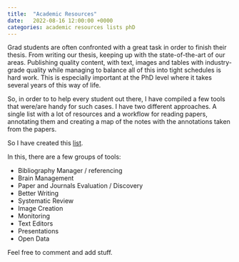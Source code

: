 ```yaml
---
title:  "Academic Resources"
date:   2022-08-16 12:00:00 +0000
categories: academic resources lists phD
---
```


Grad students are often confronted with a great task in order to finish their thesis. From writing our thesis, keeping up with the state-of-the-art of our areas. Publishing quality content, with text, images and tables with industry-grade quality while managing to balance all of this into tight schedules is hard work. This is especially important at the PhD level where it takes several years of this way of life.

So, in order to to help every student out there, I have compiled a few tools that were/are handy for such cases.
I have two different approaches. A single list with a lot of resources and a workflow for reading papers, annotating them and creating a map of the notes with the annotations taken from the papers.


So I have created this [list](https://github.com/joofio/awesome-academic-resources).

In this, there are a few groups of tools:
- Bibliography Manager / referencing
- Brain Management
- Paper and Journals Evaluation / Discovery
- Better Writing
- Systematic Review
- Image Creation
- Monitoring
- Text Editors
- Presentations
- Open Data


Feel free to comment and add stuff.

